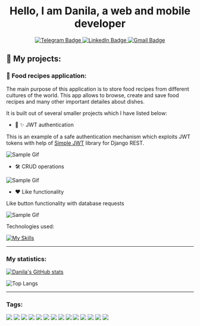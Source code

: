 <div id="header" align="center">
  <h1>Hello, I am Danila, a web and mobile developer</h1>                       
  <div id="badges">
  <a href="">
    <img src="https://img.shields.io/badge/Telegram-2CA5E0?style=for-the-badge&logo=telegram&logoColor=white" alt="Telegram Badge"/>
  </a>
  <a href="">
    <img src="https://img.shields.io/badge/LinkedIn-blue?style=for-the-badge&logo=linkedin&logoColor=white" alt="LinkedIn Badge"/>
  </a>
  <a href="">
    <img src="https://img.shields.io/badge/Gmail-D14836?style=for-the-badge&logo=gmail&logoColor=white" alt="Gmail Badge"/>
  </a>
</div>
</div>

## :dna: My projects:

### :hamburger: Food recipes application:

The main purpose of this application is to store food recipes from different cultures of the world. This app allows to browse, create and save food recipes and many other important detailes about dishes. 

It is built out of several smaller projects which I have listed below:

- :closed_lock_with_key: :sparkles:	JWT authentication

This is an example of a safe authentication mechanism which exploits JWT tokens with help of <a href="https://django-rest-framework-simplejwt.readthedocs.io/en/latest/">Simple JWT</a> library for Django REST.

![Sample Gif](https://github.com/DanilaTravkov/DanilaTravkov/assets/66572136/f98b6a79-8de7-4b47-b4c4-7baaad2ba36e)

- :hammer_and_wrench: CRUD operations

![Sample Gif](https://github.com/DanilaTravkov/DanilaTravkov/assets/66572136/6102a30c-d639-4434-98ef-d93f5eb5383d)

- :hearts: Like functionality

Like button functionality with database requests

![Sample Gif](https://github.com/DanilaTravkov/DanilaTravkov/assets/66572136/158d0cff-7b8e-4051-b75e-143238da3711)

<div>Technologies used:</div>

[![My Skills](https://skillicons.dev/icons?i=py,django,postgres,js,react,tailwind,vite)](https://skillicons.dev)

---

### My statistics:


[![Danila's GitHub stats](https://github-readme-stats.vercel.app/api?username=DanilaTravkov&show_icons=true&theme=dracula)](https://github.com/anuraghazra/github-readme-stats)

![Top Langs](https://github-readme-stats.vercel.app/api/top-langs/?username=DanilaTravkov&layout=compact&theme=dracula)
  

---

### Tags:
<div>
  <img src="https://img.shields.io/badge/Express%20js-000000?style=for-the-badge&logo=express&logoColor=white" />
  <img src="https://img.shields.io/badge/Django-092E20?style=for-the-badge&logo=django&logoColor=green" />
  <img src="https://img.shields.io/badge/django%20rest-ff1709?style=for-the-badge&logo=django&logoColor=white" />
  <img src="https://img.shields.io/badge/Docker-2CA5E0?style=for-the-badge&logo=docker&logoColor=white" />
  <img src="https://img.shields.io/badge/GraphQl-E10098?style=for-the-badge&logo=graphql&logoColor=white" />
  <img src="https://img.shields.io/badge/JWT-000000?style=for-the-badge&logo=JSON%20web%20tokens&logoColor=white"/>
  <img src="https://img.shields.io/badge/Node%20js-339933?style=for-the-badge&logo=nodedotjs&logoColor=white">
  <img src="https://img.shields.io/badge/npm-CB3837?style=for-the-badge&logo=npm&logoColor=white" />
  <img src="https://img.shields.io/badge/Postman-FF6C37?style=for-the-badge&logo=Postman&logoColor=white" />
  <img src="https://img.shields.io/badge/React-20232A?style=for-the-badge&logo=react&logoColor=61DAFB" />
  <img src="https://img.shields.io/badge/Redux-593D88?style=for-the-badge&logo=redux&logoColor=white" />
  <img src="https://img.shields.io/badge/Sass-CC6699?style=for-the-badge&logo=sass&logoColor=white" />
  <img src="https://img.shields.io/badge/Tailwind_CSS-38B2AC?style=for-the-badge&logo=tailwind-css&logoColor=white" />
  <img src="https://img.shields.io/badge/Vite-B73BFE?style=for-the-badge&logo=vite&logoColor=FFD62E" />
</div>


